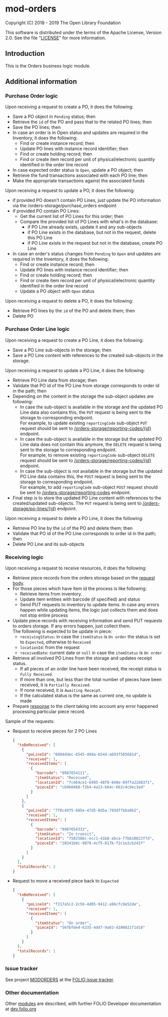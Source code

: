 # mod-orders

Copyright (C) 2018 - 2019 The Open Library Foundation

This software is distributed under the terms of the Apache License,
Version 2.0. See the file "[LICENSE](LICENSE)" for more information.

## Introduction

This is the Orders business logic module.

## Additional information

### Purchase Order logic 
Upon receiving a request to create a PO, it does the following:
* Save a PO object in `Pending` status; then 
* Retrieve the `id` of the PO and pass that to the related PO lines; then
* Save the PO lines; then
* In case an order is in Open status and updates are required in the Inventory, it does the following:
  * Find or create instance record; then
  * Update PO lines with instance record identifier; then 
  * Find or create holding record; then
  * Find or create item record per unit of physical/electronic quantity identified in the order line record
* In case expected order status is `Open`, update a PO object; then 
* Retrieve the fund transactions associated with each PO line; then
* Make the appropriate transactions against the associated funds

Upon receiving a request to update a PO, it does the following:
* if provided PO doesn't contain PO Lines, just update the PO information via the /orders-storage/purchase_orders endpoint
* if provided PO contain PO Lines:
  * Get the current list of PO Lines for this order; then
  * Compare the provided list of PO Lines with what's in the database:
    * if PO Line already exists, update it and any sub-objects
    * if PO Line exists in the database, but not in the request, delete this PO Line
    * if PO Line exists in the request but not in the database, create PO Line
* In case an order's status changes from `Pending` to `Open` and updates are required in the Inventory, it does the following:
  * Find or create instance record; then
  * Update PO lines with instance record identifier; then 
  * Find or create holding record; then
  * Find or create item record per unit of physical/electronic quantity identified in the order line record
  * Update a PO object with `Open` status 

Upon receiving a request to delete a PO, it does the following:
* Retrieve PO lines by the `id` of the PO and delete them; then
* Delete PO

### Purchase Order Line logic
Upon receiving a request to create a PO Line, it does the following:
* Save a PO Line sub-objects in the storage; then 
* Save a PO Line content with references to the created sub-objects in the storage.

Upon receiving a request to update a PO Line, it does the following:
* Retrieve PO Line data from storage; then
* Validate that PO id of the PO Line from storage corresponds to order id in the path; then
* Depending on the content in the storage the sub-object updates are following:
  * In case the sub-object is available in the storage and the updated PO Line data also contains this, the `PUT` request is being sent to the storage to corresponding endpoint.  
    For example, to update existing `reportingCode` sub-object `PUT` request should be sent to [/orders-storage/reporting-codes/{id}](https://s3.amazonaws.com/foliodocs/api/mod-orders-storage/reporting-code.html#orders_storage_reporting_codes__id__put) endpoint.
  * In case the sub-object is available in the storage but the updated PO Line data does not contain this anymore, the `DELETE` request is being sent to the storage to corresponding endpoint.  
    For example, to remove existing `reportingCode` sub-object `DELETE` request should be sent to [/orders-storage/reporting-codes/{id}](https://s3.amazonaws.com/foliodocs/api/mod-orders-storage/reporting-code.html#orders_storage_reporting_codes__id__delete) endpoint.
  * In case the sub-object is not available in the storage but the updated PO Line data contains this, the `POST` request is being sent to the storage to corresponding endpoint.  
    For example, to add `reportingCode` sub-object `POST` request should be sent to [/orders-storage/reporting-codes](https://s3.amazonaws.com/foliodocs/api/mod-orders-storage/reporting-code.html#orders_storage_reporting-codess_post) endpoint.
* Final step is to store the updated PO Line content with references to the created/updated sub-objects. The `PUT` request is being sent to [/orders-storage/po-lines/{id}](https://s3.amazonaws.com/foliodocs/api/mod-orders-storage/po-line.html#orders_storage_po_lines__id__put) endpoint.

Upon receiving a request to delete a PO Line, it does the following:
* Retrieve PO line by the `id` of the PO and delete them; then
* Validate that PO id of the PO Line corresponds to order id in the path; then
* Delete PO Line and its sub-objects

### Receiving logic 
Upon receiving a request to receive resources, it does the following:
* Retrieve piece records from the orders storage based on the [request body](https://github.com/folio-org/acq-models/blob/master/mod-orders/schemas/receivingCollection.json).
* For those pieces which have item id the process is like following:
  * Retrieve items from inventory.
  * Update item entities with barcode (if specified) and status
  * Send PUT requests to inventory to update items. In case any errors happen while updating items, the logic just collects them and does not stop entire process
* Update piece records with receiving information and send PUT requests to orders storage. If any errors happen, just collect them.  
  The following is expected to be update in piece:
  * `receivingStatus`: in case the `itemStatus` is `On order` the status is set to `Expected`, otherwise to `Received`
  * `locationId`: from the request
  * `receivedDate`: current date or `null` in case the `itemStatus` is `On order` 
* Retrieve all involved PO Lines from the storage and updates receipt status.
  * If all pieces of an order line have been received, the receipt status is `Fully Received`. 
  * If more than one, but less than the total number of pieces have been received, it is `Partially Received`.
  * If none received, it is `Awaiting Receipt`.
  * If the calculated status is the same as current one, no update is made
* Prepare [response](https://github.com/folio-org/acq-models/blob/master/mod-orders/schemas/receivingResults.json) to the client taking into account any error happened processing particular piece record.

Sample of the requests:
  * Request to receive pieces for 2 PO Lines
    ```json
    {
      "toBeReceived": [
        {
          "poLineId": "0804ddec-6545-404a-b54d-a693f505681d",
          "received": 1,
          "receivedItems": [
            {
              "barcode": "0987654111",
              "itemStatus": "Received",
              "locationId": "fcd64ce1-6995-48f0-840e-89ffa2288371",
              "pieceId": "cb9b0468-f2b4-4a13-b64c-662c4c9ec3ed"
            }
          ]
        },
        {
          "poLineId": "7f0c4975-885e-47d5-8d5a-793dffbba9b2",
          "received": 1,
          "receivedItems": [
            {
              "barcode": "0987654333",
              "itemStatus": "In transit",
              "locationId": "758258bc-ecc1-41b8-abca-f7b610822ffd",
              "pieceId": "20241b8c-9076-4cf5-817b-f2c1e2cb242f"
            }
          ]
        }
      ],
      "totalRecords": 2
    }
    ```
  * Request to move a received piece back to `Expected`
    ```json
    {
      "toBeReceived": [
        {
          "poLineId": "f217a5c2-2c56-4d05-9412-a96cfc8e52de",
          "received": 1,
          "receivedItems": [
            {
              "itemStatus": "On order",
              "pieceId": "56fbfde4-6335-4dd7-9a03-d100821f1d18"
            }
          ]
        }
      ],
      "totalRecords": 1
    }
    ```

### Issue tracker

See project [MODORDERS](https://issues.folio.org/browse/MODORDERS)
at the [FOLIO issue tracker](https://dev.folio.org/guidelines/issue-tracker).

### Other documentation

Other [modules](https://dev.folio.org/source-code/#server-side) are described,
with further FOLIO Developer documentation at
[dev.folio.org](https://dev.folio.org/)
